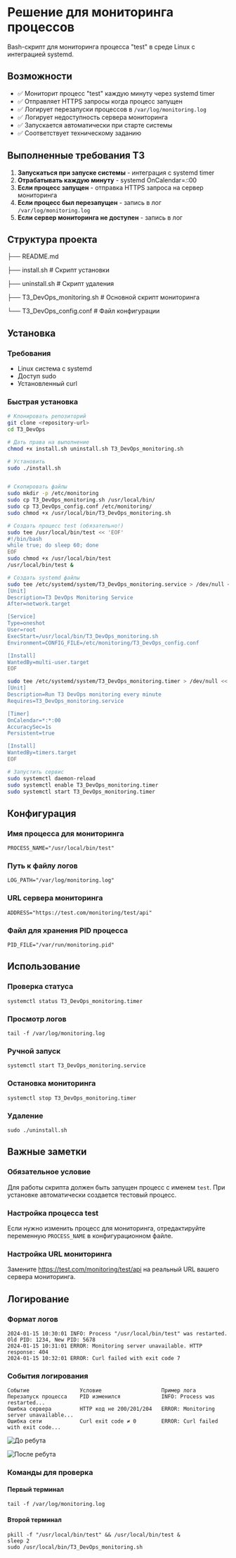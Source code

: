 # Решение для мониторинга процессов

Bash-скрипт для мониторинга процесса "test" в среде Linux с интеграцией systemd.

## Возможности

- ✅ Мониторит процесс "test" каждую минуту через systemd timer
- ✅ Отправляет HTTPS запросы когда процесс запущен
- ✅ Логирует перезапуски процессов в `/var/log/monitoring.log`
- ✅ Логирует недоступность сервера мониторинга
- ✅ Запускается автоматически при старте системы
- ✅ Соответствует техническому заданию

## Выполненные требования ТЗ

1. **Запускаться при запуске системы** - интеграция с systemd timer
2. **Отрабатывать каждую минуту** - systemd OnCalendar=*:*:00
3. **Если процесс запущен** - отправка HTTPS запроса на сервер мониторинга
4. **Если процесс был перезапущен** - запись в лог `/var/log/monitoring.log`
5. **Если сервер мониторинга не доступен** - запись в лог

## Структура проекта

├── README.md

├── install.sh # Скрипт установки

├── uninstall.sh # Скрипт удаления

├── T3_DevOps_monitoring.sh # Основной скрипт мониторинга

└── T3_DevOps_config.conf # Файл конфигурации


## Установка

### Требования
- Linux система с systemd
- Доступ sudo
- Установленный curl

### Быстрая установка

```bash
# Клонировать репозиторий
git clone <repository-url>
cd T3_DevOps

# Дать права на выполнение
chmod +x install.sh uninstall.sh T3_DevOps_monitoring.sh

# Установить
sudo ./install.sh


# Скопировать файлы
sudo mkdir -p /etc/monitoring
sudo cp T3_DevOps_monitoring.sh /usr/local/bin/
sudo cp T3_DevOps_config.conf /etc/monitoring/
sudo chmod +x /usr/local/bin/T3_DevOps_monitoring.sh

# Создать процесс test (обязательно!)
sudo tee /usr/local/bin/test << 'EOF'
#!/bin/bash
while true; do sleep 60; done
EOF
sudo chmod +x /usr/local/bin/test
/usr/local/bin/test &

# Создать systemd файлы
sudo tee /etc/systemd/system/T3_DevOps_monitoring.service > /dev/null << EOF
[Unit]
Description=T3 DevOps Monitoring Service
After=network.target

[Service]
Type=oneshot
User=root
ExecStart=/usr/local/bin/T3_DevOps_monitoring.sh
Environment=CONFIG_FILE=/etc/monitoring/T3_DevOps_config.conf

[Install]
WantedBy=multi-user.target
EOF

sudo tee /etc/systemd/system/T3_DevOps_monitoring.timer > /dev/null << EOF
[Unit]
Description=Run T3 DevOps monitoring every minute
Requires=T3_DevOps_monitoring.service

[Timer]
OnCalendar=*:*:00
AccuracySec=1s
Persistent=true

[Install]
WantedBy=timers.target
EOF

# Запустить сервис
sudo systemctl daemon-reload
sudo systemctl enable T3_DevOps_monitoring.timer
sudo systemctl start T3_DevOps_monitoring.timer
```

## Конфигурация 

### Имя процесса для мониторинга
```PROCESS_NAME="/usr/local/bin/test"```

### Путь к файлу логов
```LOG_PATH="/var/log/monitoring.log"```

### URL сервера мониторинга
```ADDRESS="https://test.com/monitoring/test/api"```

### Файл для хранения PID процесса
```PID_FILE="/var/run/monitoring.pid"```


## Использование
### Проверка статуса
```systemctl status T3_DevOps_monitoring.timer```
### Просмотр логов
```tail -f /var/log/monitoring.log```
### Ручной запуск
```systemctl start T3_DevOps_monitoring.service```
### Остановка мониторинга
```systemctl stop T3_DevOps_monitoring.timer```
### Удаление
```sudo ./uninstall.sh```


## Важные заметки
### Обязательное условие
Для работы скрипта должен быть запущен процесс с именем ```test```. При установке автоматически создается тестовый процесс.

### Настройка процесса test
Если нужно изменить процесс для мониторинга, отредактируйте переменную ```PROCESS_NAME``` в конфигурационном файле.

### Настройка URL мониторинга
Замените https://test.com/monitoring/test/api на реальный URL вашего сервера мониторинга.

## Логирование

### Формат логов

```
2024-01-15 10:30:01 INFO: Process "/usr/local/bin/test" was restarted. Old PID: 1234, New PID: 5678
2024-01-15 10:31:01 ERROR: Monitoring server unavailable. HTTP response: 404
2024-01-15 10:32:01 ERROR: Curl failed with exit code 7
```

### События логирования
```
Событие	               Условие	                 Пример лога
Перезапуск процесса	   PID изменился	         INFO: Process was restarted...
Ошибка сервера	       HTTP код не 200/201/204	 ERROR: Monitoring server unavailable...
Ошибка сети	           Curl exit code ≠ 0	     ERROR: Curl failed with exit code...
```

![До ребута](/sсreenshots/before_reboot.png)

![После ребута](/sсreenshots/after_reboot.png)

### Команды для проверка

#### Первый терминал
```tail -f /var/log/monitoring.log```
#### Второй терминал
```
pkill -f "/usr/local/bin/test" && /usr/local/bin/test &
sleep 2
sudo /usr/local/bin/T3_DevOps_monitoring.sh
```